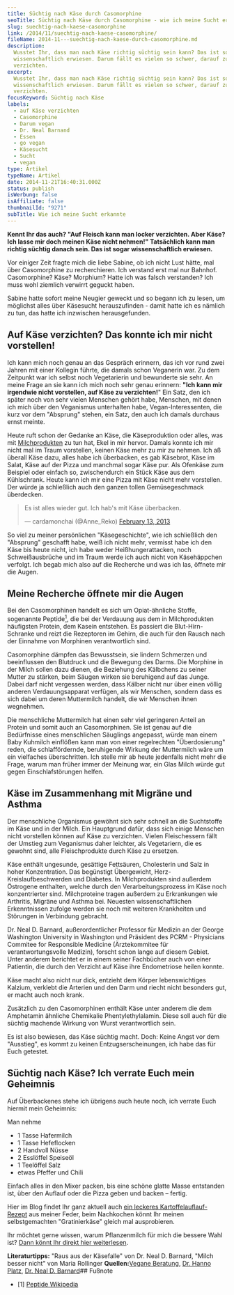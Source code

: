 ```yaml
---
title: Süchtig nach Käse durch Casomorphine
seoTitle: Süchtig nach Käse durch Casomorphine - wie ich meine Sucht erkannte
slug: suechtig-nach-kaese-casomorphine
link: /2014/11/suechtig-nach-kaese-casomorphine/
fileName: 2014-11---suechtig-nach-kaese-durch-casomorphine.md
description:
  Wusstet Ihr, dass man nach Käse richtig süchtig sein kann? Das ist sogar
  wissenschaftlich erwiesen. Darum fällt es vielen so schwer, darauf zu
  verzichten.
excerpt:
  Wusstet Ihr, dass man nach Käse richtig süchtig sein kann? Das ist sogar
  wissenschaftlich erwiesen. Darum fällt es vielen so schwer, darauf zu
  verzichten.
focusKeyword: Süchtig nach Käse
labels:
  - auf Käse verzichten
  - Casomorphine
  - Darum vegan
  - Dr. Neal Barnand
  - Essen
  - go vegan
  - Käsesucht
  - Sucht
  - vegan
type: Artikel
typeName: Artikel
date: 2014-11-21T16:40:31.000Z
status: publish
isWerbung: false
isAffiliate: false
thumbnailId: "9271"
subTitle: Wie ich meine Sucht erkannte
---
```


<strong>Kennt Ihr das auch? "Auf Fleisch kann man locker verzichten. Aber Käse?
Ich lasse mir doch meinen Käse nicht nehmen!" Tatsächlich kann man richtig
süchtig danach sein. Das ist sogar wissenschaftlich erwiesen.</strong>

Vor einiger Zeit fragte mich die liebe Sabine, ob ich nicht Lust hätte, mal über
Casomorphine zu recherchieren. Ich verstand erst mal nur Bahnhof. Casomorphine?
Käse? Morphium? Hatte ich was falsch verstanden? Ich muss wohl ziemlich verwirrt
geguckt haben.

Sabine hatte sofort meine Neugier geweckt und so begann ich zu lesen, um
möglichst alles über Käsesucht herauszufinden - damit hatte ich es nämlich zu
tun, das hatte ich inzwischen herausgefunden.

## Auf Käse verzichten? Das konnte ich mir nicht vorstellen!

Ich kann mich noch genau an das Gespräch erinnern, das ich vor rund zwei Jahren
mit einer Kollegin führte, die damals schon Veganerin war. Zu dem Zeitpunkt war
ich selbst noch Vegetarierin und bewunderte sie sehr. An meine Frage an sie kann
ich mich noch sehr genau erinnern: <strong>"Ich kann mir irgendwie nicht
vorstellen, auf Käse zu verzichten!</strong>" Ein Satz, den ich später noch von
sehr vielen Menschen gehört habe, Menschen, mit denen ich mich über den
Veganismus unterhalten habe, Vegan-Interessenten, die kurz vor dem "Absprung"
stehen, ein Satz, den auch ich damals durchaus ernst meinte.

Heute ruft schon der Gedanke an Käse, die Käseproduktion oder alles, was mit
<a href="http://cardamonchai.com/2014/09/pflanzenmilch-wieso-denn-blos/" target="_blank" rel="noopener">Milchprodukten</a>
zu tun hat, Ekel in mir hervor. Damals konnte ich mir nicht mal im Traum
vorstellen, keinen Käse mehr zu mir zu nehmen. Ich aß überall Käse dazu, alles
habe ich überbacken, es gab Käsebrot, Käse im Salat, Käse auf der Pizza und
manchmal sogar Käse pur. Als Ofenkäse zum Beispiel oder einfach so,
zwischendurch ein Stück Käse aus dem Kühlschrank. Heute kann ich mir eine Pizza
mit Käse nicht mehr vorstellen. Der würde ja schließlich auch den ganzen tollen
Gemüsegeschmack überdecken.

<blockquote class="twitter-tweet"><p dir="ltr" lang="de">Es ist alles wieder gut. Ich hab's mit Käse überbacken.</p>
— cardamonchai (@Anne_Reko) <a href="https://twitter.com/Anne_Reko/status/301749620604817408?ref_src=twsrc%5Etfw">February 13, 2013</a></blockquote><script async src="https://platform.twitter.com/widgets.js" charset="utf-8"></script>

So viel zu meiner persönlichen "Käsegeschichte", wie ich schließlich den
"Absprung" geschafft habe, weiß ich nicht mehr, vermisst habe ich den Käse bis
heute nicht, ich habe weder Heißhungerattacken, noch Schweißausbrüche und im
Traum werde ich auch nicht von Käsehäppchen verfolgt. Ich begab mich also auf
die Recherche und was ich las, öffnete mir die Augen.

## Meine Recherche öffnete mir die Augen

Bei den Casomorphinen handelt es sich um Opiat-ähnliche Stoffe, sogenannte
Peptide<a href="#1"><sup>1</sup></a>, die bei der Verdauung aus dem in
Milchprodukten häufigsten Protein, dem Kasein entstehen. Es passiert die
Blut-Hirn-Schranke und reizt die Rezeptoren im Gehirn, die auch für den Rausch
nach der Einnahme von Morphinen verantwortlich sind.

Casomorphine dämpfen das Bewusstsein, sie lindern Schmerzen und beeinflussen den
Blutdruck und die Bewegung des Darms. Die Morphine in der Milch sollen dazu
dienen, die Beziehung des Kälbchens zu seiner Mutter zu stärken, beim Säugen
wirken sie beruhigend auf das Junge. Dabei darf nicht vergessen werden, dass
Kälber nicht nur über einen völlig anderen Verdauungsapparat verfügen, als wir
Menschen, sondern dass es sich dabei um deren Muttermilch handelt, die wir
Menschen ihnen wegnehmen.

Die menschliche Muttermilch hat einen sehr viel geringeren Anteil an Protein und
somit auch an Casomorphinen. Sie ist genau auf die Bedürfnisse eines
menschlichen Säuglings angepasst, würde man einem Baby Kuhmilch einflößen kann
man von einer regelrechten "Überdosierung" reden, die schlaffördernde,
beruhigende Wirkung der Muttermilch wäre um ein vielfaches überschritten. Ich
stelle mir ab heute jedenfalls nicht mehr die Frage, warum man früher immer der
Meinung war, ein Glas Milch würde gut gegen Einschlafstörungen helfen.

## Käse im Zusammenhang mit Migräne und Asthma

Der menschliche Organismus gewöhnt sich sehr schnell an die Suchtstoffe im Käse
und in der Milch. Ein Hauptgrund dafür, dass sich einige Menschen nicht
vorstellen können auf Käse zu verzichten. Vielen Fleischessern fällt der Umstieg
zum Veganismus daher leichter, als Vegetariern, die es gewohnt sind, alle
Fleischprodukte durch Käse zu ersetzen.

Käse enthält ungesunde, gesättige Fettsäuren, Cholesterin und Salz in hoher
Konzentration. Das begünstigt Übergewicht, Herz-Kreislaufbeschwerden und
Diabetes. In Milchprodukten sind außerdem Östrogene enthalten, welche durch den
Verarbeitungsprozess im Käse noch konzentrierter sind. Milchproteine tragen
außerdem zu Erkrankungen wie Arthritis, Migräne und Asthma bei. Neuesten
wissenschaftlichen Erkenntnissen zufolge werden sie noch mit weiteren
Krankheiten und Störungen in Verbindung gebracht.

Dr. Neal D. Barnard, außerordentlicher Professor für Medizin an der George
Washington University in Washington und Präsident des PCRM - Physicians Commitee
for Responsible Medicine (Ärztekommitee für verantwortungsvolle Medizin),
forscht schon lange auf diesem Gebiet. Unter anderem berichtet er in einem
seiner Fachbücher auch von einer Patientin, die durch den Verzicht auf Käse ihre
Endometriose heilen konnte.

Käse macht also nicht nur dick, entzieht dem Körper lebenswichtiges Kalzium,
verklebt die Arterien und den Darm und riecht nicht besonders gut, er macht auch
noch krank.

Zusätzlich zu den Casomorphinen enthält Käse unter anderem die dem Amphetamin
ähnliche Chemikalie Phentylethylalamin. Diese soll auch für die süchtig machende
Wirkung von Wurst verantwortlich sein.

Es ist also bewiesen, das Käse süchtig macht. Doch: Keine Angst vor dem
"Ausstieg", es kommt zu keinen Entzugserscheinungen, ich habe das für Euch
getestet.

## Süchtig nach Käse? Ich verrate Euch mein Geheimnis

Auf Überbackenes stehe ich übrigens auch heute noch, ich verrate Euch hiermit
mein Geheimnis:

Man nehme

<ul><li>1 Tasse Hafermilch</li><li>1 Tasse Hefeflocken</li><li>2 Handvoll Nüsse</li><li>2 Esslöffel Speiseöl</li><li>1 Teelöffel Salz</li><li>etwas Pfeffer und Chili</li></ul>

Einfach alles in den Mixer packen, bis eine schöne glatte Masse entstanden ist,
über den Auflauf oder die Pizza geben und backen – fertig.

Hier im Blog findet Ihr ganz aktuell auch
<a href="http://cardamonchai.com/2014/11/ein-koenigreich-fur-eine-kartoffel/" target="_blank" rel="noopener">ein
leckeres Kartoffelauflauf-Rezept</a> aus meiner Feder, beim Nachkochen könnt Ihr
meinen selbstgemachten "Gratinierkäse" gleich mal ausprobieren.

Ihr möchtet gerne wissen, warum Pflanzenmilch für mich die bessere Wahl ist?
<a href="http://cardamonchai.com/2014/09/pflanzenmilch-wieso-denn-blos/" target="_blank" rel="noopener">Dann
könnt Ihr direkt hier weiterlesen</a>.

<strong>Literaturtipps:</strong> "Raus aus der Käsefalle" von Dr. Neal D.
Barnard, "Milch besser nicht" von Maria Rollinger
<strong>Quellen:</strong><a href="https://www.vegane-inspiration.com/casomorphine.html" target="_blank" rel="noopener">Vegane
Beratung</a>,
<a href="https://www.dr-platz.de/" target="_blank" rel="noopener">Dr. Hanno
Platz</a>,
<a href="https://www.pcrm.org/news/blog" target="_blank" rel="noopener">Dr. Neal
D. Barnard</a>## Fußnote<ul><li id="1">[1]
<a href="https://de.wikipedia.org/wiki/Peptid" target="_blank" rel="noopener">Peptide
Wikipedia</a></li></ul>
